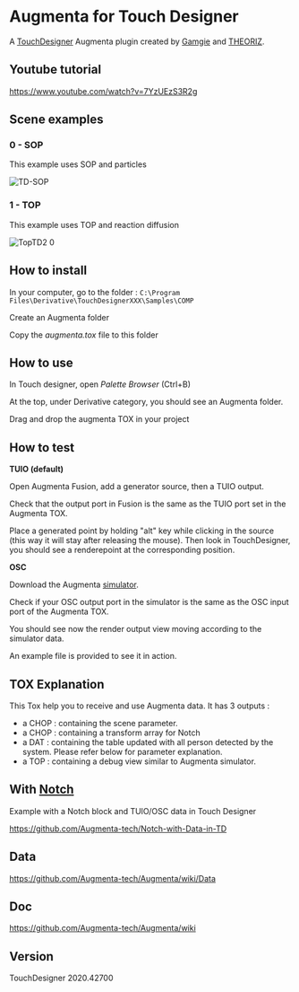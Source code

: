 ﻿Augmenta for Touch Designer
============================

A [TouchDesigner](https://derivative.ca/) Augmenta plugin created by [Gamgie](http://www.gamgie.com) and [THEORIZ](http://www.theoriz.com/en/).


Youtube tutorial
-------------------------------------
https://www.youtube.com/watch?v=7YzUEzS3R2g

Scene examples 
-------------------------------------
### 0 - SOP
This example uses SOP and particles

![TD-SOP](https://user-images.githubusercontent.com/64955193/135990922-5dede4f0-ff97-479e-921b-e6aef9efb53b.gif)


### 1 - TOP
This example uses TOP and reaction diffusion

![TopTD2 0](https://user-images.githubusercontent.com/64955193/136021020-8ad71680-81fa-4254-876b-115b768685d5.gif)


How to install
-------------------------------------

In your computer, go to the folder : `C:\Program Files\Derivative\TouchDesignerXXX\Samples\COMP`

Create an Augmenta folder

Copy the *augmenta.tox* file to this folder

How to use
-------------------------------------
In Touch designer, open *Palette Browser* (Ctrl+B)

At the top, under Derivative category, you should see an Augmenta folder.

Drag and drop the augmenta TOX in your project

How to test
------------------------------------

**TUIO (default)**

Open Augmenta Fusion, add a generator source, then a TUIO output. 

Check that the output port in Fusion is the same as the TUIO port set in the Augmenta TOX.

Place a generated point by holding "alt" key while clicking in the source (this way it will stay after releasing the mouse). Then look in TouchDesigner, you should see a renderepoint at the corresponding position.

**OSC**

Download the Augmenta [simulator](https://github.com/Theoriz/Augmenta-Simulator/releases).

Check if your OSC output port in the simulator is the same as the OSC input port of the Augmenta TOX.

You should see now the render output view moving according to the simulator data.

An example file is provided to see it in action. 

TOX Explanation
-------------------------------------
This Tox help you to receive and use Augmenta data.
It has 3 outputs : 
- a CHOP : containing the scene parameter.
- a CHOP : containing a transform array for Notch
- a DAT : containing the table updated with all person detected by the system. Please refer below for parameter explanation.
- a TOP : containing a debug view similar to Augmenta simulator.

With [Notch](https://www.notch.one/)
-------------------------------------
Example with a Notch block and TUIO/OSC data in Touch Designer

https://github.com/Augmenta-tech/Notch-with-Data-in-TD

Data
-------------------------------------
https://github.com/Augmenta-tech/Augmenta/wiki/Data

Doc
-------------
https://github.com/Augmenta-tech/Augmenta/wiki

Version
-------------
TouchDesigner 2020.42700
